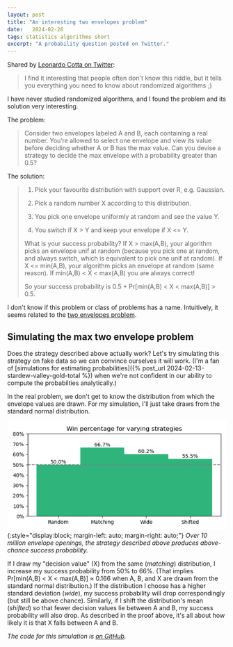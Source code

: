 ```yaml
---
layout: post
title: "An interesting two envelopes problem"
date:   2024-02-26
tags: statistics algorithms short
excerpt: "A probability question posted on Twitter."
---
```


Shared by [Leonardo Cotta on Twitter](https://twitter.com/cottascience/status/1761933758003827161):

>I find it interesting that people often don't know this riddle, but it tells you everything you need to know about randomized algorithms ;)

I have never studied randomized algorithms, and I found the problem and its solution very interesting.

The problem:

>Consider two envelopes labeled A and B, each containing a real number. You’re allowed to select one envelope and view its value before deciding whether A or B has the max value. Can you devise a strategy to decide the max envelope with a probability greater than 0.5?

The solution:

> 1) Pick your favourite distribution with support over R, e.g. Gaussian.
>
> 2) Pick a random number X according to this distribution. 
>
> 3) You pick one envelope uniformly at random and see the value Y. 
>
> 4) You switch if X > Y and keep your envelope if X <= Y. 
>
> What is your success probability? 
>If X > max(A,B), your algorithm picks an envelope unif at random (because you pick one at random, and always switch, which is equivalent to pick one unif at random). 
>If X <= min(A,B), your algorithm picks an envelope at random (same reason). 
>If min(A,B) < X < max(A,B) you are always correct! 
>
>So your success probability is 0.5 + Pr[min(A,B) < X < max(A,B)] > 0.5. 

I don't know if this problem or class of problems has a name. Intuitively, it seems related to the [two envelopes problem](https://en.wikipedia.org/wiki/Two_envelopes_problem).

## Simulating the max two envelope problem

Does the strategy described above actually work?
Let's try simulating this strategy on fake data so we can convince ourselves it will work.
(I'm a fan of [simulations for estimating probabilities]({% post_url 2024-02-13-stardew-valley-gold-total %}) when we're not confident in our ability to compute the probabilties analytically.)

In the real problem, we don't get to know the distribution from which the envelope values are drawn. For my simulation, I'll just take draws from the standard normal distribution.

![Histogram of four selection strategies, demonstrating that the strategy described above does produce above-chance success probability.](/images/max-envelope-problem-simulation.png){:style="display:block; margin-left: auto; margin-right: auto;"}
*Over 10 million envelope openings, the strategy described above produces above-chance success probability.*

If I draw my "decision value" (X) from the same (_matching_) distribution, I increase my success probability from 50% to 66%.
(That implies Pr[min(A,B) < X < max(A,B)] ≈ 0.166 when A, B, and X are drawn from the standard normal distribution.)
If the distribution I choose has a higher standard deviation (_wide_), my success probability will drop correspondingly (but still be above chance). Similarly, if I shift the distribution's mean (_shifted_) so that fewer decision values lie between A and B, my success probability will also drop. As described in the proof above, it's all about how likely it is that X falls between A and B.

_The code for this simulation is [on GitHub](https://github.com/levon003/levon003.github.io/blob/main/notebooks/MaxTwoEnvelopesSimulation.ipynb)._
